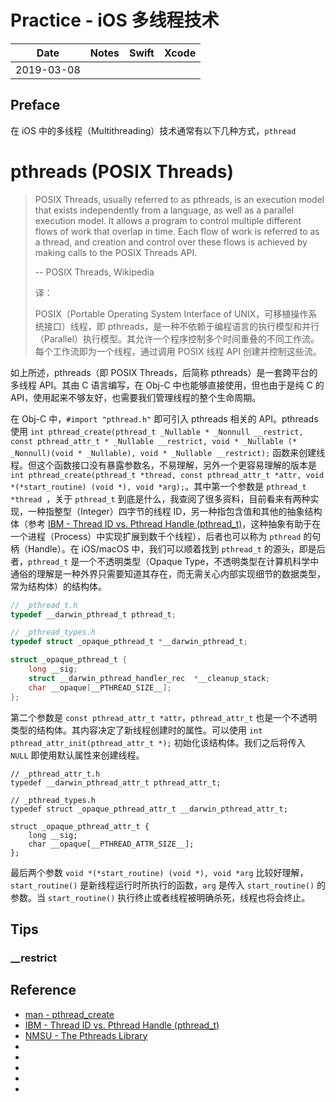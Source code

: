 # Practice - iOS 多线程技术

| Date | Notes | Swift | Xcode |
|:-----:|:-----:|:-----:|:-----:|
| 2019-03-08 |

## Preface

在 iOS 中的多线程（Multithreading）技术通常有以下几种方式，`pthread` 


# pthreads (POSIX Threads)

> POSIX Threads, usually referred to as pthreads, is an execution model that exists independently from a language, as well as a parallel execution model. It allows a program to control multiple different flows of work that overlap in time. Each flow of work is referred to as a thread, and creation and control over these flows is achieved by making calls to the POSIX Threads API.
>
> -- POSIX Threads, Wikipedia
>
> 译：
> 
> POSIX（Portable Operating System Interface of UNIX，可移植操作系统接口）线程，即 pthreads，是一种不依赖于编程语言的执行模型和并行（Parallel）执行模型。其允许一个程序控制多个时间重叠的不同工作流。每个工作流即为一个线程，通过调用 POSIX 线程 API 创建并控制这些流。

如上所述，pthreads（即 POSIX Threads，后简称 pthreads）是一套跨平台的多线程 API。其由 C 语言编写，在 Obj-C 中也能够直接使用，但也由于是纯 C 的 API，使用起来不够友好，也需要我们管理线程的整个生命周期。

在 Obj-C 中，`#import "pthread.h"` 即可引入 pthreads 相关的 API。pthreads 使用 `int pthread_create(pthread_t _Nullable * _Nonnull __restrict, const pthread_attr_t * _Nullable __restrict, void * _Nullable (* _Nonnull)(void * _Nullable), void * _Nullable __restrict);` 函数来创建线程。但这个函数接口没有暴露参数名，不易理解，另外一个更容易理解的版本是 `int pthread_create(pthread_t *thread, const pthread_attr_t *attr, void *(*start_routine) (void *), void *arg);`。其中第一个参数是 `pthread_t *thread `，关于 `pthread_t` 到底是什么，我查阅了很多资料，目前看来有两种实现，一种指整型（Integer）四字节的线程 ID，另一种指包含值和其他的抽象结构体（参考 [IBM - Thread ID vs. Pthread Handle (pthread_t)](https://www.ibm.com/support/knowledgecenter/en/ssw_ibm_i_71/apis/concep17.htm)，这种抽象有助于在一个进程（Process）中实现扩展到数千个线程），后者也可以称为 `pthread` 的句柄（Handle）。在 iOS/macOS 中，我们可以顺着找到 `pthread_t` 的源头，即是后者，`pthread_t` 是一个不透明类型（Opaque Type，不透明类型在计算机科学中通俗的理解是一种外界只需要知道其存在，而无需关心内部实现细节的数据类型，常为结构体）的结构体。

```c
// _pthread_t.h
typedef __darwin_pthread_t pthread_t;

// _pthread_types.h
typedef struct _opaque_pthread_t *__darwin_pthread_t;

struct _opaque_pthread_t {
	long __sig;
	struct __darwin_pthread_handler_rec  *__cleanup_stack;
	char __opaque[__PTHREAD_SIZE__];
};
```

第二个参数是 `const pthread_attr_t *attr`，`pthread_attr_t` 也是一个不透明类型的结构体。其内容决定了新线程创建时的属性。可以使用 `int pthread_attr_init(pthread_attr_t *);` 初始化该结构体。我们之后将传入 `NULL` 即使用默认属性来创建线程。

```objc
// _pthread_attr_t.h
typedef __darwin_pthread_attr_t pthread_attr_t;

// _pthread_types.h
typedef struct _opaque_pthread_attr_t __darwin_pthread_attr_t;

struct _opaque_pthread_attr_t {
	long __sig;
	char __opaque[__PTHREAD_ATTR_SIZE__];
};
```

最后两个参数 `void *(*start_routine) (void *), void *arg` 比较好理解，`start_routine()` 是新线程运行时所执行的函数，`arg` 是传入 `start_routine()` 的参数。当 `start_routine()` 执行终止或者线程被明确杀死，线程也将会终止。



## Tips

### __restrict




## Reference

- [man - pthread_create](http://man7.org/linux/man-pages/man3/pthread_create.3.html)
- [IBM - Thread ID vs. Pthread Handle (pthread_t)](https://www.ibm.com/support/knowledgecenter/en/ssw_ibm_i_71/apis/concep17.htm)
- [NMSU - The Pthreads Library](https://www.cs.nmsu.edu/~jcook/Tools/pthreads/library.html)
- []()
- []()
- []()
- []()
- []()
